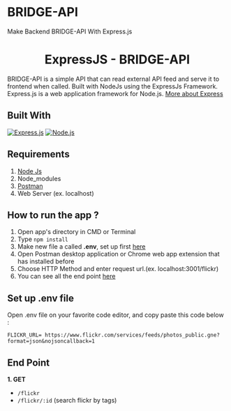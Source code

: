 # BRIDGE-API
 Make Backend BRIDGE-API With Express.js 
 <h1 align="center">ExpressJS - BRIDGE-API</h1>



BRIDGE-API is a simple API that can read external API feed and serve it to frontend when called. Built with NodeJs using the ExpressJs Framework.
Express.js is a web application framework for Node.js. [More about Express](https://en.wikipedia.org/wiki/Express.js)
## Built With
[![Express.js](https://img.shields.io/badge/Express.js-4.x-orange.svg?style=rounded-square)](https://expressjs.com/en/starter/installing.html)
[![Node.js](https://img.shields.io/badge/Node.js-v.14.15-green.svg?style=rounded-square)](https://nodejs.org/)

## Requirements
1. <a href="https://nodejs.org/en/download/">Node Js</a>
2. Node_modules
3. <a href="https://www.getpostman.com/">Postman</a>
4. Web Server (ex. localhost)

## How to run the app ?
1. Open app's directory in CMD or Terminal
2. Type `npm install`
3. Make new file a called **.env**, set up first [here](#set-up-env-file)
4. Open Postman desktop application or Chrome web app extension that has installed before
5. Choose HTTP Method and enter request url.(ex. localhost:3001/flickr)
6. You can see all the end point [here](#end-point)

## Set up .env file
Open .env file on your favorite code editor, and copy paste this code below :
```
FLICKR_URL= https://www.flickr.com/services/feeds/photos_public.gne?format=json&nojsoncallback=1
```

## End Point
**1. GET**
* `/flickr`
* `/flickr/:id` (search flickr by tags)

